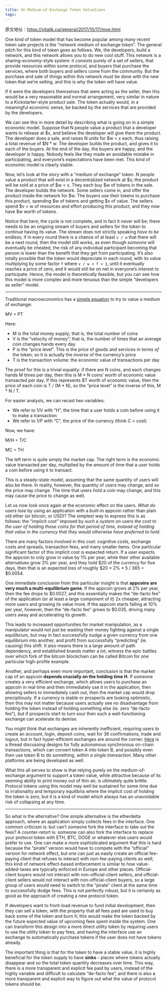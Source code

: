 ```yaml
---
title: On Medium-of-Exchange Token Valuations
tags:
---
```


原文地址：https://vitalik.ca/general/2017/10/17/moe.html

One kind of token model that has become popular among many recent token sale projects is the “network medium of exchange token”. The general pitch for this kind of token goes as follows. We, the developers, build a network, and this network allows you to do new cool stuff. This network is a sharing-economy-style system: it consists purely of a set of sellers, that provide resources within some protocol, and buyers that purchase the services, where both buyers and sellers come from the community. But the purchase and sale of things within this network _must_ be done with the new token that we’re selling, and this is why the token will have value.

If it were the developers themselves that were acting as the seller, then this would be a very reasonable and normal arrangement, very similar in nature to a Kickstarter-style product sale. The token actually would, in a meaningful economic sense, be backed by the services that are provided by the developers.

We can see this in more detail by describing what is going on in a simple economic model. Suppose that N people value a product that a developer wants to release at $x, and believe the developer will give them the product. The developer does a sale, and raises N units for $w < x each, thus raising a total revenue of $N * w. The developer builds the product, and gives it to each of the buyers. At the end of the day, the buyers are happy, and the developer is happy. Nobody feels like they made an avoidable mistake in participating, and everyone’s expectations have been met. This kind of economic model is clearly stable.

Now, let’s look at the story with a “medium of exchange” token. N people value a product that will exist in a decentralized network at $x; the product will be sold at a price of $w < x. They each buy $w of tokens in the sale. The developer builds the network. Some sellers come in, and offer the product inside the network for $w. The buyers use their tokens to purchase this product, spending $w of tokens and getting $x of value. The sellers spend $v < w of resources and effort producing this product, and they now have $w worth of tokens.

Notice that here, the cycle is not complete, and in fact it never will be; there needs to be an ongoing stream of buyers and sellers for the token to continue having its value. The stream does not strictly speaking _have to be_ endless; if in every round there is a chance of at least `v / w` that there will be a next round, then the model still works, as even though _someone_ will eventually be cheated, the risk of any individual participant becoming that person is lower than the benefit that they get from participating. It’s also totally possible that the token would depreciate in each round, with its value multiplying by some factor `f` where `v / w < f < 1`, until it eventually reaches a price of zero, and it would still be on net in everyone’s interest to participate. Hence, the model is theoretically feasible, but you can see how this model is more complex and more tenuous than the simple “developers as seller” model.

  

* * *

  

Traditional macroeconomics has a [simple equation](https://en.wikipedia.org/wiki/Equation_of_exchange) to try to value a medium of exchange:

MV = PT

Here:

*   M is the total money supply; that is, the total number of coins
*   V is the “velocity of money”; that is, the number of times that an average coin changes hands every day
*   P is the “price level”. This is the price of goods and services _in terms of_ the token; so it is actually the _inverse_ of the currency’s price
*   T is the transaction volume: the economic value of transactions per day

The proof for this is a trivial equality: if there are N coins, and each changes hands M times per day, then this is M * N coins’ worth of economic value transacted per day. If this represents $T worth of economic value, then the price of each coin is T / (M * N), so the “price level” is the inverse of this, M * N / T.

For easier analysis, we can recast two variables:

*   We refer to 1/V with “H”, the time that a user holds a coin before using it to make a transaction
*   We refer to 1/P with “C”, the price of the currency (think C = cost)

Now, we have:

M/H = T/C

MC = TH

The left term is quite simply the market cap. The right term is the economic value transacted per day, multiplied by the amount of time that a user holds a coin before using it to transact.

This is a steady-state model, assuming that the same quantity of users will also be there. In reality, however, the quantity of users may change, and so the price may change. The time that users hold a coin may change, and this may cause the price to change as well.

Let us now look once again at the economic effect on the users. _What do users lose_ by using an application with a built-in appcoin rather than plain old ether (or bitcoin, or USD)? The simplest way to express this is as follows: the “implicit cost” imposed by such a system on users _the cost to the user of holding those coins for that period of time, instead of holding that value in the currency that they would otherwise have preferred to hold_.

There are many factors involved in this cost: cognitive costs, exchange costs and spreads, transaction fees, and many smaller items. One particular significant factor of this implicit cost is expected return. If a user expects the appcoin to only grow in value by 1% per year, while their other available alternatives grow 3% per year, and they hold $20 of the currency for five days, then that is an expected loss of roughly $20 * 2% * 5 / 365 = $0.0054.

One immediate conclusion from this particular insight is that **appcoins are very much a multi-equilibrium game**. If the appcoin grows at 2% per year, then the fee drops to $0.0027, and this essentially makes the “de-facto fee” of the application (or at least a large component of it) 2x cheaper, attracting more users and growing its value more. If the appcoin starts falling at 10% per year, however, then the “de-facto fee” grows to $0.035, driving many users away and accelerating its growth.

This leads to increased opportunities for market manipulation, as a manipulator would not just be wasting their money fighting against a single equilibrium, but may in fact successfully nudge a given currency from one equilibrium into another, and profit from successfully “predicting” (ie. causing) this shift. It also means there is a large amount of path dependency, and established brands matter a lot; witness the epic battles over which fork of the bitcoin blockchain can be called Bitcoin for one particular high-profile example.

Another, and perhaps even more important, conclusion is that the market cap of an appcoin **depends crucially on the holding time H**. If someone creates a very efficient exchange, which allows users to purchase an appcoin in real time and then immediately use it in the application, then allowing sellers to immediately cash out, then the market cap would drop precipitously. If a currency is stable or prospects are looking optimistic, then this may not matter because users actually see no disadvantage from holding the token instead of holding something else (ie. zero “de-facto fee”), but if prospects start to turn sour then such a well-functioning exchange can acelerate its demise.

You might think that exchanges are inherently inefficient, requiring users to create an account, login, deposit coins, wait for 36 confirmations, trade and logout, but in fact hyper-efficient exchanges are around the corner. [Here](https://www.reddit.com/r/ethereum/comments/55m04x/lets_run_onchain_decentralized_exchanges_the_way/) is a thread discussing designs for fully autonomous synchronous on-chain transactions, which can convert token A into token B, and possibly even then use token B to do something, _within a single transaction_. Many other platforms are being developed as well.

What this all serves to show is that relying purely on the medium-of-exchange argument to support a token value, while attractive because of its seeming ability to print money out of thin air, is ultimately quite brittle. Protocol tokens using this model may well be sustained for some time due to irrationality and temporary equilibria where the implicit cost of holding the token is zero, but it is a kind of model which always has an unavoidable risk of collapsing at any time.

  

* * *

  

So what is the alternative? One simple alternative is the etherdelta approach, where an application simply collects fees in the interface. One common criticism is: but can’t someone fork the interface to take out the fees? A counter-retort is: someone can also fork the interface to replace your protocol token with ETH, BTC, DOGE or whatever else users would prefer to use. One can make a more sophisticated argument that this is hard because the “pirate” version would have to compete with the “official” version for network effect, but one can just as easily create an official fee-paying client that refuses to interact with non-fee-paying clients as well; this kind of network effect-based enforcement is similar to how value-added-taxes are typically enforced in Europe and other places. Official-client buyers would not interact with non-official-client sellers, and official-client sellers would not interact with non-official-client buyers, so a large group of users would need to switch to the “pirate” client at the same time to successfully dodge fees. This is not perfectly robust, but it is certainly as good as the approach of creating a new protocol token.

If developers want to front-load revenue to fund initial development, then they can sell a token, with the property that all fees paid are used to buy back some of the token and burn it; this would make the token backed by the future expected value of upcoming fees spent inside the system. One can transform this design into a more direct utility token by requiring users to use the utility token to pay fees, and having the interface use an exchange to automatically purchase tokens if the user does not have tokens already.

The important thing is that for the token to have a stable value, it is highly beneficial for the token supply to have **sinks** \- places where tokens actually disappear and so the total token quantity decreases over time. This way, there is a more transparent and explicit fee paid by users, instead of the highly variable and difficult to calculate “de-facto fee”, and there is also a more transparent and explicit way to figure out what the value of protocol tokens should be.
